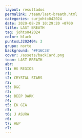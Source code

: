 ```yaml
---
layout: resultados
permalink: /team/last-breath.html
categories: surjohto042024
date: 2020-08-29 10:29:20 +0700
title: LAST BREATH
tag: johto042024
color: black
puntosLJ202404: 3
grupo: norte
background: '#F16C38'
cover: /assets/backCard.png
team: LAST BREATH
abr: 
t1: HG REGIOS
r1:
t2: CRYSTAL STARS
r2:
t3: D&C
r3:
t4: DEEP DARK
r4: 
t5: EK GEA
r5: 
t6: J ASURA
r6:
t7: AEP
r7: 
---
```




